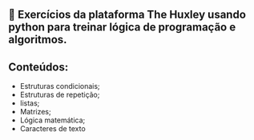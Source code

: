 ## 🐍 Exercícios da plataforma The Huxley usando python para treinar lógica de programação e algoritmos.

## Conteúdos:

- Estruturas condicionais;
- Estruturas de repetição;
- listas;
- Matrizes;
- Lógica matemática;
- Caracteres de texto
